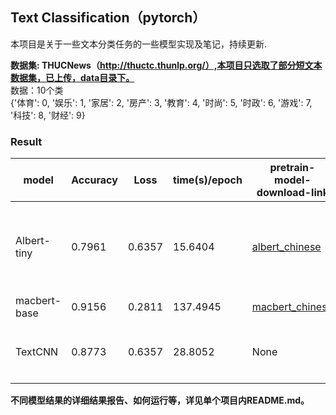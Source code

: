 ## Text Classification（pytorch）

本项目是关于一些文本分类任务的一些模型实现及笔记，持续更新.

**数据集: THUCNews（http://thuctc.thunlp.org/）,本项目只选取了部分短文本数据集，已上传，data目录下。**  
数据：10个类  
{'体育': 0, '娱乐': 1, '家居': 2, '房产': 3, '教育': 4, '时尚': 5, '时政': 6, '游戏': 7, '科技': 8, '财经': 9}  


### Result
| model | Accuracy | Loss |  time(s)/epoch | pretrain-model-download-link  | algorithm nodes |
| ---------- | ------ |---------- | ------ |------ | ------ |
| Albert-tiny | 0.7961 | 0.6357 | 15.6404 |[albert_chinese](https://huggingface.co/ckiplab/albert-tiny-chinese/tree/main)  | [预训练模型：从BERT到XLNet、RoBERTa、ALBERT](https://zhuanlan.zhihu.com/p/436017910) |
| macbert-base | 0.9156  | 0.2811 | 137.4945 | [macbert_chinese](https://huggingface.co/hfl/chinese-macbert-base/tree/main)  | wait to update|
| TextCNN | 0.8773 | 0.6357 |  28.8052 | None  | [搭一个TextCNN-文本分类利器](https://zhuanlan.zhihu.com/p/386614000) |


**不同模型结果的详细结果报告、如何运行等，详见单个项目内README.md。**